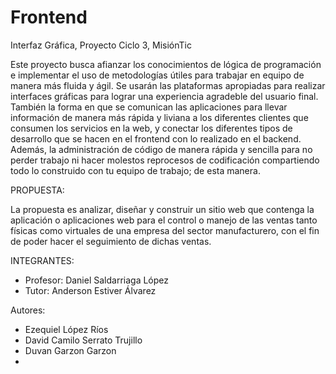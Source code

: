 # Frontend
Interfaz Gráfica, Proyecto Ciclo 3, MisiónTic 

Este proyecto busca afianzar los conocimientos de lógica de programación e implementar el uso de metodologías útiles para trabajar en equipo de manera más fluida y ágil. Se usarán las plataformas apropiadas para realizar interfaces gráficas para lograr una experiencia agradeble del usuario final. También la forma en que se comunican las aplicaciones para llevar información de manera más rápida y liviana a los diferentes clientes que consumen los servicios en la web, y conectar los diferentes tipos de desarrollo que se hacen en el frontend con lo realizado en el backend. Además, la administración de código de manera rápida y sencilla para no perder trabajo ni hacer molestos reprocesos de codificación compartiendo todo lo construido con tu equipo de trabajo; de esta manera.

PROPUESTA:

La propuesta es analizar, diseñar y construir un sitio web que contenga la aplicación o aplicaciones web para el control o manejo de las ventas tanto físicas como virtuales de una empresa del sector manufacturero, con el fin de poder hacer el seguimiento de dichas ventas.

INTEGRANTES:

- Profesor: Daniel Saldarriaga López
- Tutor: Anderson Estiver Álvarez

Autores:

- Ezequiel López Ríos
- David Camilo Serrato Trujillo
- Duvan Garzon Garzon
- 



